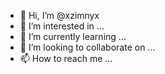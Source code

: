 - 👋 Hi, I’m @xzimnyx
- 👀 I’m interested in ...
- 🌱 I’m currently learning ...
- 💞️ I’m looking to collaborate on ...
- 📫 How to reach me ...

<!---
xzimnyx/xzimnyx is a ✨ special ✨ repository because its `README.md` (this file) appears on your GitHub profile.
You can click the Preview link to take a look at your changes.
--->

